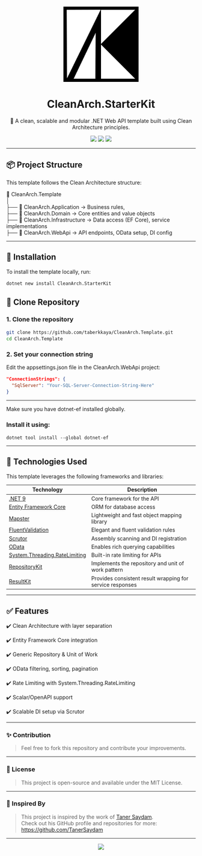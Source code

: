 <p align="center">
  <img src="assets/logo.jpg" alt="CleanArch.Template Logo" width="200"/>
</p>

<h1 align="center">CleanArch.StarterKit</h1>

<p align="center">
  🧱 A clean, scalable and modular .NET Web API template built using Clean Architecture principles.
</p>

<p align="center">
  <img src="https://img.shields.io/badge/.NET-9.0-blue?logo=dotnet" />
  <img src="https://img.shields.io/badge/EF--Core-9.0-green?logo=entity-framework" />
  <img src="https://img.shields.io/badge/Architecture-CleanArch-%23734F96" />
</p>

---

## 📦 Project Structure

This template follows the Clean Architecture structure:

📁 CleanArch.Template <br>
│<br>
├── 📁 CleanArch.Application → Business rules,<br>
├── 📁 CleanArch.Domain → Core entities and value objects<br>
├── 📁 CleanArch.Infrastructure → Data access (EF Core), service implementations<br>
├── 📁 CleanArch.WebApi → API endpoints, OData setup, DI config<br>

---

## 🚀 Installation

To install the template locally, run:

```bash
dotnet new install CleanArch.StarterKit
```

## 🚀 Clone Repository

### 1. Clone the repository

```bash
git clone https://github.com/taberkkaya/CleanArch.Template.git
cd CleanArch.Template
```

### 2. Set your connection string

Edit the appsettings.json file in the CleanArch.WebApi project:

```json
"ConnectionStrings": {
  "SqlServer": "Your-SQL-Server-Connection-String-Here"
}
```

---

Make sure you have dotnet-ef installed globally.<br>

### Install it using:

```
dotnet tool install --global dotnet-ef
```

---

## 🧰 Technologies Used

This template leverages the following frameworks and libraries:

| Technology                                                                                                  | Description                                               |
| ----------------------------------------------------------------------------------------------------------- | --------------------------------------------------------- |
| [.NET 9](https://dotnet.microsoft.com/)                                                                     | Core framework for the API                                |
| [Entity Framework Core](https://learn.microsoft.com/en-us/ef/core/)                                         | ORM for database access                                   |
| [Mapster](https://github.com/MapsterMapper/Mapster)                                                         | Lightweight and fast object mapping library               |
| [FluentValidation](https://docs.fluentvalidation.net/)                                                      | Elegant and fluent validation rules                       |
| [Scrutor](https://github.com/khellang/Scrutor)                                                              | Assembly scanning and DI registration                     |
| [OData](https://learn.microsoft.com/en-us/odata/)                                                           | Enables rich querying capabilities                        |
| [System.Threading.RateLimiting](https://learn.microsoft.com/en-us/dotnet/api/system.threading.ratelimiting) | Built-in rate limiting for APIs                           |
| [RepositoryKit](https://github.com/taberkkaya/RepositoryKit)                                                | Implements the repository and unit of work pattern        |
| [ResultKit](https://github.com/taberkkaya/ResultKit)                                                        | Provides consistent result wrapping for service responses |

---

## ✅ Features

✔️ Clean Architecture with layer separation

✔️ Entity Framework Core integration

✔️ Generic Repository & Unit of Work

✔️ OData filtering, sorting, pagination

✔️ Rate Limiting with System.Threading.RateLimiting

✔️ Scalar/OpenAPI support

✔️ Scalable DI setup via Scrutor

---

### ✨ Contribution

> Feel free to fork this repository and contribute your improvements.

---

### 🪪 License

> This project is open-source and available under the MIT License.

---

### 🧠 Inspired By

> This project is inspired by the work of [Taner Saydam](https://github.com/TanerSaydam).  
> Check out his GitHub profile and repositories for more: https://github.com/TanerSaydam

---

<p align="center"> <img src="https://skillicons.dev/icons?i=dotnet,github,visualstudio" /> </p>

